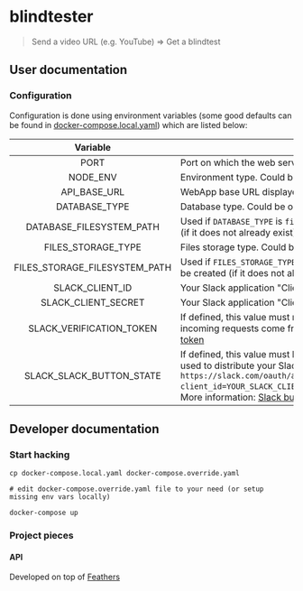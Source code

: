 # blindtester

> Send a video URL (e.g. YouTube) => Get a blindtest

## User documentation

### Configuration

Configuration is done using environment variables (some good defaults can be found in [docker-compose.local.yaml](docker-compose.local.yaml)) which are listed below:

| Variable    | Description |
|:-----------:|-------------|
| PORT | Port on which the web server will listen (default value is `3030`) |
| NODE_ENV | Environment type. Could be one of `production`, `development` |
| API_BASE_URL | WebApp base URL displayed to end users |
| DATABASE_TYPE | Database type. Could be one of `filesystem` |
| DATABASE_FILESYSTEM_PATH | Used if `DATABASE_TYPE` is `filesystem`. Path to a readable/writable file which will be created (if it does not already exist) and used as a single JSON object |
| FILES_STORAGE_TYPE | Files storage type. Could be one of ["filesystem"] |
| FILES_STORAGE_FILESYSTEM_PATH | Used if `FILES_STORAGE_TYPE` is `filesystem`. Path to a readable/writable directory which will be created (if it does not already exist) and used to store extracted audio files |
| SLACK_CLIENT_ID | Your Slack application "Client ID". |
| SLACK_CLIENT_SECRET | Your Slack application "Client Secret". |
| SLACK_VERIFICATION_TOKEN | If defined, this value must match your Slack application "Verification Token" to make sure incoming requests come from your Slack application. More information: [Slack verification token](https://api.slack.com/docs/token-types#verification) |
| SLACK_SLACK_BUTTON_STATE | If defined, this value must be the same as the `state` query param used in the request used to distribute your Slack application in a Slack workspace (e.g. `https://slack.com/oauth/authorize?client_id=YOUR_SLACK_CLIENT_ID&scope=commands&state=YOUR_SLACK_SLACK_BUTTON_STATE`). More information: [Slack button](https://api.slack.com/docs/slack-button) |

## Developer documentation

### Start hacking

```shell
cp docker-compose.local.yaml docker-compose.override.yaml

# edit docker-compose.override.yaml file to your need (or setup missing env vars locally)

docker-compose up
```

### Project pieces

#### API

Developed on top of [Feathers](https://feathersjs.com)
